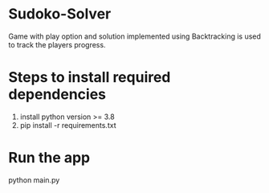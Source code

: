 # Sudoko-Solver
Game with play option and solution implemented using Backtracking is used to track the players progress.
# Steps to install required dependencies
1. install python version >= 3.8
2. pip install -r requirements.txt
# Run the app
python main.py
